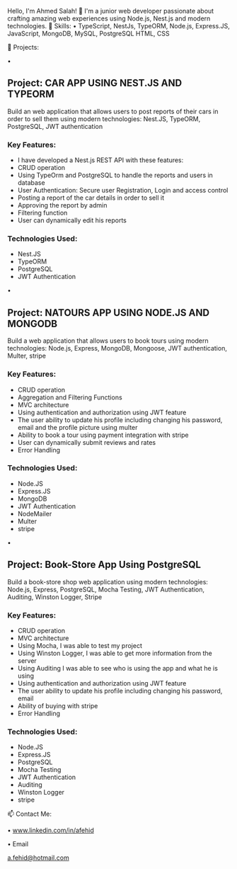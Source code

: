 Hello, I'm Ahmed Salah! 👋
I'm a junior web developer passionate about crafting amazing web experiences using Node.js, Nest.js and modern technologies.
🚀 Skills:
• TypeScript, NestJs, TypeORM, Node.js, Express.JS, JavaScript, MongoDB, MySQL, PostgreSQL HTML, CSS

💼 Projects:

•
## Project: CAR APP USING NEST.JS AND TYPEORM

Build an web application that allows users to post reports of their cars in order to sell them
using modern technologies: Nest.JS, TypeORM, PostgreSQL, JWT authentication

### Key Features:

- I have developed a Nest.js REST API with these features:
- CRUD operation 
- Using TypeOrm and PostgreSQL to handle the reports and users in database
- User Authentication: Secure user Registration, Login and access control
- Posting a report of the car details in order to sell it
- Approving the report by admin
- Filtering function
- User can dynamically edit his reports

  
### Technologies Used:

- Nest.JS
- TypeORM
- PostgreSQL
- JWT Authentication


•
## Project: NATOURS APP USING NODE.JS AND MONGODB

Build a web application that allows users to book tours using modern technologies: Node.js, Express, MongoDB, Mongoose, JWT authentication, Multer, stripe

### Key Features:

-	CRUD operation 
-	Aggregation and Filtering Functions
-	MVC architecture
-	Using authentication and authorization using JWT feature
-	The user ability to update his profile including changing his password, email and the profile picture using multer
-	Ability to book a tour using payment integration with stripe
-	User can dynamically submit reviews and rates
-	Error Handling
  
### Technologies Used:

- Node.JS
- Express.JS
- MongoDB
- JWT Authentication
- NodeMailer
- Multer
- stripe

•
## Project: Book-Store App Using PostgreSQL

Build a book-store shop web application using modern technologies: Node.js, Express, PostgreSQL, Mocha Testing, JWT Authentication, Auditing, Winston Logger, Stripe

### Key Features:

-	CRUD operation 
-	MVC architecture
-	Using Mocha, I was able to test my project
-	Using Winston Logger, I was able to get more information from the server
-	Using Auditing I was able to see who is using the app and what he is using
-	Using authentication and authorization using JWT feature
-	The user ability to update his profile including changing his password, email
-	Ability of buying with stripe
- Error Handling
  
### Technologies Used:

- Node.JS
- Express.JS
- PostgreSQL
- Mocha Testing
- JWT Authentication
- Auditing
- Winston Logger
- stripe

📫 Contact Me:

•
www.linkedin.com/in/afehid

•
Email

a.fehid@hotmail.com
